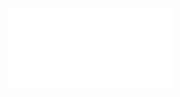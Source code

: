 <!--
title: 12 - Semantic versioning and npm
featured: true
-->

<iframe src="//www.youtube.com/embed/kK4Meix58R4" frameborder="0" allowfullscreen></iframe>
